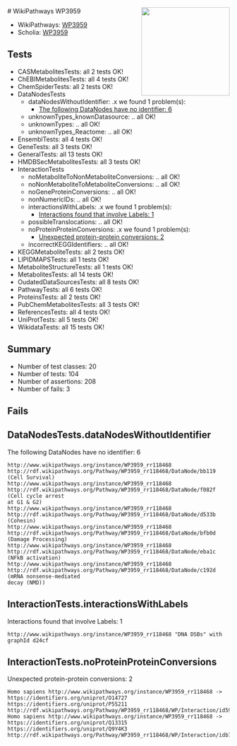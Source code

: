 <img style="float: right; width: 200px" src="https://upload.wikimedia.org/wikipedia/commons/thumb/8/83/Wplogo_with_text_500.png/640px-Wplogo_with_text_500.png" />
# WikiPathways WP3959

* WikiPathways: [WP3959](https://new.wikipathways.org/pathways/WP3959)
* Scholia: [WP3959](https://scholia.toolforge.org/wikipathways/WP3959)
## Tests
* CASMetabolitesTests: all 2 tests OK!
* ChEBIMetabolitesTests: all 4 tests OK!
* ChemSpiderTests: all 2 tests OK!
* DataNodesTests
    * dataNodesWithoutIdentifier: .x we found 1 problem(s):
        * [The following DataNodes have no identifier: 6](#d2d32fa5)
    * unknownTypes_knownDatasource: .. all OK!
    * unknownTypes: .. all OK!
    * unknownTypes_Reactome: .. all OK!
* EnsemblTests: all 4 tests OK!
* GeneTests: all 3 tests OK!
* GeneralTests: all 13 tests OK!
* HMDBSecMetabolitesTests: all 3 tests OK!
* InteractionTests
    * noMetaboliteToNonMetaboliteConversions: .. all OK!
    * noNonMetaboliteToMetaboliteConversions: .. all OK!
    * noGeneProteinConversions: .. all OK!
    * nonNumericIDs: .. all OK!
    * interactionsWithLabels: .x we found 1 problem(s):
        * [Interactions found that involve Labels: 1](#630d2678)
    * possibleTranslocations: .. all OK!
    * noProteinProteinConversions: .x we found 1 problem(s):
        * [Unexpected protein-protein conversions: 2](#2cf74678)
    * incorrectKEGGIdentifiers: .. all OK!
* KEGGMetaboliteTests: all 2 tests OK!
* LIPIDMAPSTests: all 1 tests OK!
* MetaboliteStructureTests: all 1 tests OK!
* MetabolitesTests: all 14 tests OK!
* OudatedDataSourcesTests: all 8 tests OK!
* PathwayTests: all 6 tests OK!
* ProteinsTests: all 2 tests OK!
* PubChemMetabolitesTests: all 3 tests OK!
* ReferencesTests: all 4 tests OK!
* UniProtTests: all 5 tests OK!
* WikidataTests: all 15 tests OK!


## Summary

* Number of test classes: 20
* Number of tests: 104
* Number of assertions: 208
* Number of fails: 3

## Fails

<a name="d2d32fa5" />

## DataNodesTests.dataNodesWithoutIdentifier

The following DataNodes have no identifier: 6
```
http://www.wikipathways.org/instance/WP3959_rr118468 http://rdf.wikipathways.org/Pathway/WP3959_rr118468/DataNode/bb119 (Cell Survival)
http://www.wikipathways.org/instance/WP3959_rr118468 http://rdf.wikipathways.org/Pathway/WP3959_rr118468/DataNode/f082f (Cell cycle arrest
at G1 & G2)
http://www.wikipathways.org/instance/WP3959_rr118468 http://rdf.wikipathways.org/Pathway/WP3959_rr118468/DataNode/d533b (Cohesin)
http://www.wikipathways.org/instance/WP3959_rr118468 http://rdf.wikipathways.org/Pathway/WP3959_rr118468/DataNode/bfb0d (Damage Processing)
http://www.wikipathways.org/instance/WP3959_rr118468 http://rdf.wikipathways.org/Pathway/WP3959_rr118468/DataNode/eba1c (NFkB activation)
http://www.wikipathways.org/instance/WP3959_rr118468 http://rdf.wikipathways.org/Pathway/WP3959_rr118468/DataNode/c192d (mRNA nonsense-mediated
decay (NMD))
```

<a name="630d2678" />

## InteractionTests.interactionsWithLabels

Interactions found that involve Labels: 1
```
http://www.wikipathways.org/instance/WP3959_rr118468 "DNA DSBs" with graphId d24cf
```

<a name="2cf74678" />

## InteractionTests.noProteinProteinConversions

Unexpected protein-protein conversions: 2
```
Homo sapiens http://www.wikipathways.org/instance/WP3959_rr118468 -> https://identifiers.org/uniprot/O14727 https://identifiers.org/uniprot/P55211 http://rdf.wikipathways.org/Pathway/WP3959_rr118468/WP/Interaction/id59d277cc
Homo sapiens http://www.wikipathways.org/instance/WP3959_rr118468 -> https://identifiers.org/uniprot/Q13315 https://identifiers.org/uniprot/Q9Y4K3 http://rdf.wikipathways.org/Pathway/WP3959_rr118468/WP/Interaction/idb7a51c21
```

